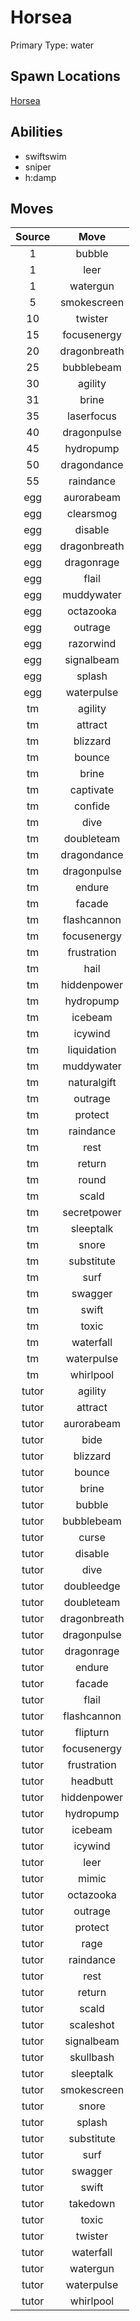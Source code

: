 # Horsea  
Primary Type: water  
  
## Spawn Locations  
[Horsea](/data/spawn_presets/horsea.md)  
  
## Abilities  
  * swiftswim
  * sniper
  * h:damp
  
  
## Moves  
  
| Source | Move |  
|:---:|:---:|  
| 1 | bubble |  
| 1 | leer |  
| 1 | watergun |  
| 5 | smokescreen |  
| 10 | twister |  
| 15 | focusenergy |  
| 20 | dragonbreath |  
| 25 | bubblebeam |  
| 30 | agility |  
| 31 | brine |  
| 35 | laserfocus |  
| 40 | dragonpulse |  
| 45 | hydropump |  
| 50 | dragondance |  
| 55 | raindance |  
| egg | aurorabeam |  
| egg | clearsmog |  
| egg | disable |  
| egg | dragonbreath |  
| egg | dragonrage |  
| egg | flail |  
| egg | muddywater |  
| egg | octazooka |  
| egg | outrage |  
| egg | razorwind |  
| egg | signalbeam |  
| egg | splash |  
| egg | waterpulse |  
| tm | agility |  
| tm | attract |  
| tm | blizzard |  
| tm | bounce |  
| tm | brine |  
| tm | captivate |  
| tm | confide |  
| tm | dive |  
| tm | doubleteam |  
| tm | dragondance |  
| tm | dragonpulse |  
| tm | endure |  
| tm | facade |  
| tm | flashcannon |  
| tm | focusenergy |  
| tm | frustration |  
| tm | hail |  
| tm | hiddenpower |  
| tm | hydropump |  
| tm | icebeam |  
| tm | icywind |  
| tm | liquidation |  
| tm | muddywater |  
| tm | naturalgift |  
| tm | outrage |  
| tm | protect |  
| tm | raindance |  
| tm | rest |  
| tm | return |  
| tm | round |  
| tm | scald |  
| tm | secretpower |  
| tm | sleeptalk |  
| tm | snore |  
| tm | substitute |  
| tm | surf |  
| tm | swagger |  
| tm | swift |  
| tm | toxic |  
| tm | waterfall |  
| tm | waterpulse |  
| tm | whirlpool |  
| tutor | agility |  
| tutor | attract |  
| tutor | aurorabeam |  
| tutor | bide |  
| tutor | blizzard |  
| tutor | bounce |  
| tutor | brine |  
| tutor | bubble |  
| tutor | bubblebeam |  
| tutor | curse |  
| tutor | disable |  
| tutor | dive |  
| tutor | doubleedge |  
| tutor | doubleteam |  
| tutor | dragonbreath |  
| tutor | dragonpulse |  
| tutor | dragonrage |  
| tutor | endure |  
| tutor | facade |  
| tutor | flail |  
| tutor | flashcannon |  
| tutor | flipturn |  
| tutor | focusenergy |  
| tutor | frustration |  
| tutor | headbutt |  
| tutor | hiddenpower |  
| tutor | hydropump |  
| tutor | icebeam |  
| tutor | icywind |  
| tutor | leer |  
| tutor | mimic |  
| tutor | octazooka |  
| tutor | outrage |  
| tutor | protect |  
| tutor | rage |  
| tutor | raindance |  
| tutor | rest |  
| tutor | return |  
| tutor | scald |  
| tutor | scaleshot |  
| tutor | signalbeam |  
| tutor | skullbash |  
| tutor | sleeptalk |  
| tutor | smokescreen |  
| tutor | snore |  
| tutor | splash |  
| tutor | substitute |  
| tutor | surf |  
| tutor | swagger |  
| tutor | swift |  
| tutor | takedown |  
| tutor | toxic |  
| tutor | twister |  
| tutor | waterfall |  
| tutor | watergun |  
| tutor | waterpulse |  
| tutor | whirlpool |  
  

